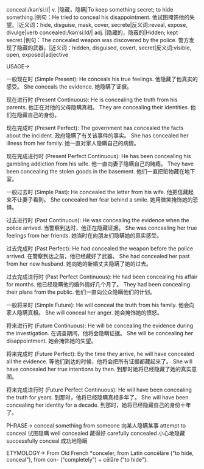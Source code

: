 conceal:/kənˈsiːl/| v. |隐藏，隐瞒|To keep something secret; to hide something.|例句：He tried to conceal his disappointment. 他试图掩饰他的失望。|近义词：hide, disguise, mask, cover, secrete|反义词:reveal, expose, divulge|verb
concealed:/kənˈsiːld/| adj. |隐藏的，隐蔽的|Hidden; kept secret.|例句：The concealed weapon was discovered by the police.  警方发现了隐藏的武器。|近义词：hidden, disguised, covert, secret|反义词:visible, open, exposed|adjective


USAGE->

一般现在时 (Simple Present):
He conceals his true feelings. 他隐藏了他真实的感受。
She conceals the evidence. 她隐瞒了证据。

现在进行时 (Present Continuous):
He is concealing the truth from his parents. 他正在对他的父母隐瞒真相。
They are concealing their identities. 他们在隐藏自己的身份。

现在完成时 (Present Perfect):
The government has concealed the facts about the incident. 政府隐瞒了有关该事件的事实。
She has concealed her illness from her family. 她一直对家人隐瞒自己的病情。

现在完成进行时 (Present Perfect Continuous):
He has been concealing his gambling addiction from his wife. 他一直向妻子隐瞒自己的赌瘾。
They have been concealing the stolen goods in the basement. 他们一直把赃物藏在地下室。

一般过去时 (Simple Past):
He concealed the letter from his wife. 他把信藏起来不让妻子看到。
She concealed her fear behind a smile. 她用微笑掩饰她的恐惧。

过去进行时 (Past Continuous):
He was concealing the evidence when the police arrived. 当警察到达时，他正在隐藏证据。
She was concealing her true feelings from her friends. 她当时在向朋友们隐瞒她的真实感受。

过去完成时 (Past Perfect):
He had concealed the weapon before the police arrived. 在警察到达之前，他已经藏好了武器。
She had concealed her past from her new husband. 她向她的新婚丈夫隐瞒了她的过去。

过去完成进行时 (Past Perfect Continuous):
He had been concealing his affair for months. 他已经隐瞒他的婚外情好几个月了。
They had been concealing their plans from the public. 他们一直向公众隐瞒他们的计划。

一般将来时 (Simple Future):
He will conceal the truth from his family. 他会向家人隐瞒真相。
She will conceal her anger. 她会掩饰她的愤怒。

将来进行时 (Future Continuous):
He will be concealing the evidence during the investigation. 在调查期间，他将会隐瞒证据。
She will be concealing her disappointment. 她会掩饰她的失望。

将来完成时 (Future Perfect):
By the time they arrive, he will have concealed all the evidence.  等他们到达的时候，他将会把所有证据都藏起来了。
She will have concealed her true intentions by then. 到那时她将已经隐藏了她的真实意图。

将来完成进行时 (Future Perfect Continuous):
He will have been concealing the truth for years. 到那时，他将已经隐瞒真相多年了。
She will have been concealing her identity for a decade. 到那时，她将已经隐藏自己的身份十年了。


PHRASE->
conceal something from someone  向某人隐瞒某事
attempt to conceal  试图隐瞒
well concealed  藏得好
carefully concealed  小心地隐藏
successfully conceal  成功地隐瞒

ETYMOLOGY->
From Old French *conceler, from Latin concēlāre ("to hide, conceal"), from con- ("completely") + cēlāre ("to hide").

